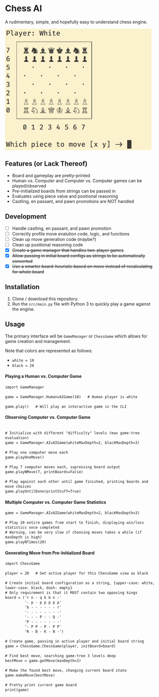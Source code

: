 # Chess AI

A rudimentary, simple, and hopefully easy to understand chess engine.

<img src="screenshots/start-of-game.png" height="400">

## Features (or Lack Thereof)

* Board and gameplay are pretty-printed
* Human vs. Computer and Computer vs. Computer games can be played/observed
* Pre-initialized boards from strings can be passed in
* Evaluates using piece value and positional reasoning
* Castling, en passant, and pawn promotions are NOT handled

## Development

* [ ] Handle castling, en passant, and pawn promotion
* [ ] Correctly profile move evalution code, logic, and functions
* [ ] Clean up move generation code (maybe?)
* [ ] Clean up positional reasoning code
* [x] ~~Create a game manager that handles two-player games~~
* [x] ~~Allow passing in initial board configs as strings to be automatically converted~~
* [x] ~~Use a smarter board-heuristic based on move instead of recalculating for whole board~~

## Installation

1. Clone / download this repository.
2. Run the `src/main.py` file with Python 3 to quickly play a game against the engine.

## Usage

The primary interface will be `GameManager` or `ChessGame` which allows for game creation and management.

Note that colors are represented as follows:
  * `white = 10`
  * `black = 20`

#### Playing a Human vs. Computer Game

```python3
import GameManager

game = GameManager.HumanvAIGame(10)   # Human player is white

game.play()   # Will play an interactive game in the CLI
```

#### Observing Computer vs. Computer Game

```python3

# Initialize with different "difficulty" levels (max game-tree evaluation)
game = GameManager.AIvAIGame(whiteMaxDepth=2, blackMaxDepth=3)

# Play one computer move each
game.playOneMove()

# Play 7 computer moves each, supressing board output
game.playNMove(7, printBoards=False)

# Play against each other until game finished, printing boards and move choices
game.playUntilDone(printStuff=True)
```

#### Multiple Computer vs. Computer Game Statistics

```python3
game = GameManager.AIvAIGame(whiteMaxDepth=2, blackMaxDepth=3)

# Play 20 entire games from start to finish, displaying win/loss statistics once completed
# Warning, can be very slow if choosing moves takes a while (if maxDepth is high)
game.playNTimes(20)
```

#### Generating Move from Pre-Initialized Board

```python3
import ChessGame

player = 20   # Set active player for this ChessGame view as black

# Create initial board configuration as a string, {upper-case: white, lower-case: black, dash: empty}
# Only requirement is that it MUST contain two opposing kings
board = ('r n - q k b n -'
         '- p - p p p p p'
         'b - - - - - - r'
         '- - - - - - - -'
         '- - - P - - Q -'
         'P - - - - - - -'
         '- P P - P - P P'
         'R - B - K - N -')

# Create game, passing in active player and initial board string
game = ChessGame.ChessGame(player, initBoard=board)

# Find best move, searching game-tree 3 levels deep
bestMove = game.getMove(maxDepth=3)

# Make the found best move, changing current board state
game.makeMove(bestMove)

# Pretty print current game board
print(game)
```

